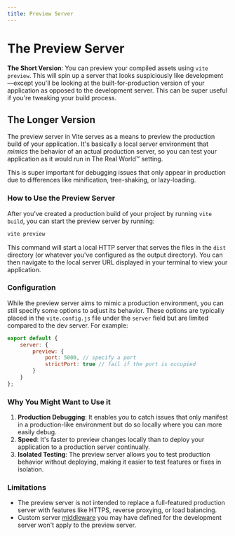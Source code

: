 ```yaml
---
title: Preview Server
---
```


# The Preview Server

**The Short Version**: You can preview your compiled assets using `vite preview`. This will spin up a server that looks suspiciously like development—except you'll be looking at the built-for-production version of your application as opposed to the development server. This can be super useful if you're tweaking your build process.

## The Longer Version

The preview server in Vite serves as a means to preview the production build of your application. It's basically a local server environment that _mimics_ the behavior of an actual production server, so you can test your application as it would run in The Real World™ setting.

This is super important for debugging issues that only appear in production due to differences like minification, tree-shaking, or lazy-loading.

### How to Use the Preview Server

After you've created a production build of your project by running `vite build`, you can start the preview server by running:

```bash
vite preview
```

This command will start a local HTTP server that serves the files in the `dist` directory (or whatever you've configured as the output directory). You can then navigate to the local server URL displayed in your terminal to view your application.

### Configuration

While the preview server aims to mimic a production environment, you can still specify some options to adjust its behavior. These options are typically placed in the `vite.config.js` file under the `server` field but are limited compared to the dev server. For example:

```js
export default {
	server: {
		preview: {
			port: 5000, // specify a port
			strictPort: true // fail if the port is occupied
		}
	}
};
```

### Why You Might Want to Use it

1. **Production Debugging**: It enables you to catch issues that only manifest in a production-like environment but do so locally where you can more easily debug.
2. **Speed**: It's faster to preview changes locally than to deploy your application to a production server continually.
3. **Isolated Testing**: The preview server allows you to test production behavior without deploying, making it easier to test features or fixes in isolation.

### Limitations

- The preview server is not intended to replace a full-featured production server with features like HTTPS, reverse proxying, or load balancing.
- Custom server [middleware](./middleware.md) you may have defined for the development server won't apply to the preview server.
